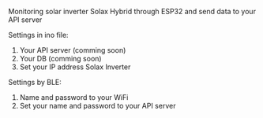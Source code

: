 Monitoring solar inverter Solax Hybrid through ESP32 and send data to your API server

Settings in ino file:
1. Your API server (comming soon)
2. Your DB (comming soon)
3. Set your IP address Solax Inverter

Settings by BLE:
1. Name and password to your WiFi
2. Set your name and password to your API server


